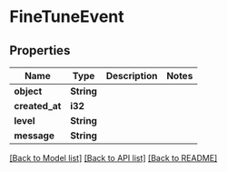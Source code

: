 # FineTuneEvent

## Properties

Name | Type | Description | Notes
------------ | ------------- | ------------- | -------------
**object** | **String** |  | 
**created_at** | **i32** |  | 
**level** | **String** |  | 
**message** | **String** |  | 

[[Back to Model list]](../README.md#documentation-for-models) [[Back to API list]](../README.md#documentation-for-api-endpoints) [[Back to README]](../README.md)


